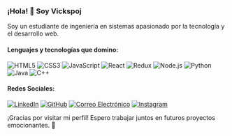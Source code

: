 ### ¡Hola! 👋 Soy Vickspoj

Soy un estudiante de ingeniería en sistemas apasionado por la tecnología y el desarrollo web.

#### Lenguajes y tecnologías que domino:

![HTML5](https://img.shields.io/badge/HTML5-E34F26?style=for-the-badge&logo=html5&logoColor=white)
![CSS3](https://img.shields.io/badge/CSS3-1572B6?style=for-the-badge&logo=css3&logoColor=white)
![JavaScript](https://img.shields.io/badge/JavaScript-F7DF1E?style=for-the-badge&logo=javascript&logoColor=black)
![React](https://img.shields.io/badge/React-61DAFB?style=for-the-badge&logo=react&logoColor=black)
![Redux](https://img.shields.io/badge/Redux-764ABC?style=for-the-badge&logo=redux&logoColor=white)
![Node.js](https://img.shields.io/badge/Node.js-339933?style=for-the-badge&logo=node.js&logoColor=white)
![Python](https://img.shields.io/badge/Python-3776AB?style=for-the-badge&logo=python&logoColor=white)
![Java](https://img.shields.io/badge/Java-007396?style=for-the-badge&logo=java&logoColor=white)
![C++](https://img.shields.io/badge/C++-00599C?style=for-the-badge&logo=c%2B%2B&logoColor=white)

#### Redes Sociales:

[![LinkedIn](https://img.shields.io/badge/LinkedIn-0077B5?style=for-the-badge&logo=linkedin&logoColor=white)](https://www.linkedin.com/in/vicks-poj/)
[![GitHub](https://img.shields.io/badge/GitHub-181717?style=for-the-badge&logo=github&logoColor=white)](https://github.com/Vickspoj)
[![Correo Electrónico](https://img.shields.io/badge/Correo%20Electrónico-D14836?style=for-the-badge&logo=gmail&logoColor=white)](mailto:vicks.poj@gmail.com)
[![Instagram](https://img.shields.io/badge/Instagram-E4405F?style=for-the-badge&logo=instagram&logoColor=white)](https://www.instagram.com/tuinstagram)

¡Gracias por visitar mi perfil! Espero trabajar juntos en futuros proyectos emocionantes. 🚀

